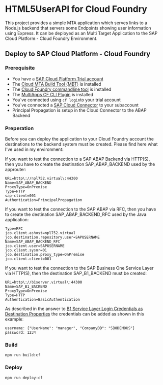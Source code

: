 # HTML5UserAPI for Cloud Foundry

This project provides a simple MTA application which serves links to a Node.js backend that servers some Endpoints showing user information using Express. It can be deployed as an Multi Target Application to the SAP Cloud Platform - Cloud Foundry Environment.

## Deploy to SAP Cloud Platform - Cloud Foundry

### Prerequisite

- You have a [SAP Cloud Platform Trial account](https://hanatrial.ondemand.com/)
- The [Cloud MTA Build Tool (MBT)](https://sap.github.io/cloud-mta-build-tool/) is installed
- The [Cloud Foundry commandline tool](https://docs.cloudfoundry.org/cf-cli/install-go-cli.html) is installed
- The [MultiApps CF CLI Plugin](https://github.com/cloudfoundry-incubator/multiapps-cli-plugin) is installed
- You've connected using `cf login`to your trial account
- You've connected a [SAP Cloud Connector](https://tools.hana.ondemand.com/#cloud) to your subaccount
- Principal Propagation is setup in the Cloud Connector to the ABAP Backend

### Preperation

Before you can deploy the application to your Cloud Foundry account the destinations to the backend system must be created. Please find here what I've used in my environment:

If you want to test the connection to a SAP ABAP Backend via HTTP(S), then you have to create the destination SAP_ABAP_BACKEND used by the approuter:

```
URL=http\://npl752.virtual\:44300
Name=SAP_ABAP_BACKEND
ProxyType=OnPremise
Type=HTTP
sap-client=001
Authentication=PrincipalPropagation
```

If you want to test the connection to the SAP ABAP via RFC, then you have to create the destination SAP_ABAP_BACKEND_RFC used by the Java application:

```
Type=RFC
jco.client.ashost=npl752.virtual
jco.destination.repository.user=SAPUSERNAME
Name=SAP_ABAP_BACKEND_RFC
jco.client.user=SAPUSERNAME
jco.client.sysnr=01
jco.destination.proxy_type=OnPremise
jco.client.client=001
```

If you want to test the connection to the SAP Business One Service Layer via HTTP(S), then the destination SAP_B1_BACKEND must be created:

```
URL=http\://b1server.virtual\:44300
Name=SAP_B1_BACKEND
ProxyType=OnPremise
Type=HTTP
Authentication=BasicAuthentication
```

As described in the answer to [B1 Service Layer Login Credentials as Destination Properties](https://answers.sap.com/answers/12688540/view.html) the credentials can be added as shown in this example:

```
username: {"UserName": "manager", "CompanyDB": "SBODEMOUS"}
password: 1234
```
### Build

`npm run build:cf`

### Deploy

`npm run deploy:cf`
